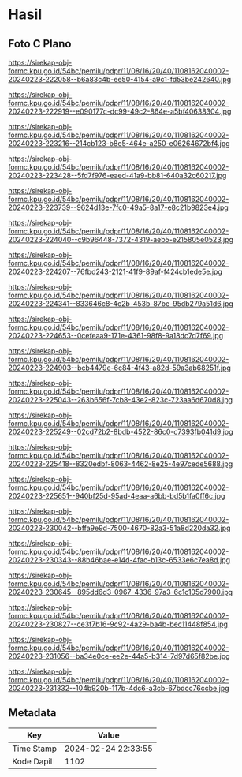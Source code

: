 # Hasil

## Foto C Plano

https://sirekap-obj-formc.kpu.go.id/54bc/pemilu/pdpr/11/08/16/20/40/1108162040002-20240223-222058--b6a83c4b-ee50-4154-a9c1-fd53be242640.jpg

https://sirekap-obj-formc.kpu.go.id/54bc/pemilu/pdpr/11/08/16/20/40/1108162040002-20240223-222919--e090177c-dc99-49c2-864e-a5bf40638304.jpg

https://sirekap-obj-formc.kpu.go.id/54bc/pemilu/pdpr/11/08/16/20/40/1108162040002-20240223-223216--214cb123-b8e5-464e-a250-e06264672bf4.jpg

https://sirekap-obj-formc.kpu.go.id/54bc/pemilu/pdpr/11/08/16/20/40/1108162040002-20240223-223428--5fd7f976-eaed-41a9-bb81-640a32c60217.jpg

https://sirekap-obj-formc.kpu.go.id/54bc/pemilu/pdpr/11/08/16/20/40/1108162040002-20240223-223739--9624d13e-7fc0-49a5-8a17-e8c21b9823e4.jpg

https://sirekap-obj-formc.kpu.go.id/54bc/pemilu/pdpr/11/08/16/20/40/1108162040002-20240223-224040--c9b96448-7372-4319-aeb5-e215805e0523.jpg

https://sirekap-obj-formc.kpu.go.id/54bc/pemilu/pdpr/11/08/16/20/40/1108162040002-20240223-224207--76fbd243-2121-41f9-89af-f424cb1ede5e.jpg

https://sirekap-obj-formc.kpu.go.id/54bc/pemilu/pdpr/11/08/16/20/40/1108162040002-20240223-224341--833646c8-4c2b-453b-87be-95db279a51d6.jpg

https://sirekap-obj-formc.kpu.go.id/54bc/pemilu/pdpr/11/08/16/20/40/1108162040002-20240223-224653--0cefeaa9-171e-4361-98f8-9a18dc7d7f69.jpg

https://sirekap-obj-formc.kpu.go.id/54bc/pemilu/pdpr/11/08/16/20/40/1108162040002-20240223-224903--bcb4479e-6c84-4f43-a82d-59a3ab68251f.jpg

https://sirekap-obj-formc.kpu.go.id/54bc/pemilu/pdpr/11/08/16/20/40/1108162040002-20240223-225043--263b656f-7cb8-43e2-823c-723aa6d670d8.jpg

https://sirekap-obj-formc.kpu.go.id/54bc/pemilu/pdpr/11/08/16/20/40/1108162040002-20240223-225249--02cd72b2-8bdb-4522-86c0-c7393fb041d9.jpg

https://sirekap-obj-formc.kpu.go.id/54bc/pemilu/pdpr/11/08/16/20/40/1108162040002-20240223-225418--8320edbf-8063-4462-8e25-4e97cede5688.jpg

https://sirekap-obj-formc.kpu.go.id/54bc/pemilu/pdpr/11/08/16/20/40/1108162040002-20240223-225651--940bf25d-95ad-4eaa-a6bb-bd5b1fa0ff6c.jpg

https://sirekap-obj-formc.kpu.go.id/54bc/pemilu/pdpr/11/08/16/20/40/1108162040002-20240223-230042--bffa9e9d-7500-4670-82a3-51a8d220da32.jpg

https://sirekap-obj-formc.kpu.go.id/54bc/pemilu/pdpr/11/08/16/20/40/1108162040002-20240223-230343--88b46bae-e14d-4fac-b13c-6533e6c7ea8d.jpg

https://sirekap-obj-formc.kpu.go.id/54bc/pemilu/pdpr/11/08/16/20/40/1108162040002-20240223-230645--895dd6d3-0967-4336-97a3-6c1c105d7900.jpg

https://sirekap-obj-formc.kpu.go.id/54bc/pemilu/pdpr/11/08/16/20/40/1108162040002-20240223-230827--ce3f7b16-9c92-4a29-ba4b-bec11448f854.jpg

https://sirekap-obj-formc.kpu.go.id/54bc/pemilu/pdpr/11/08/16/20/40/1108162040002-20240223-231056--ba34e0ce-ee2e-44a5-b314-7d97d65f82be.jpg

https://sirekap-obj-formc.kpu.go.id/54bc/pemilu/pdpr/11/08/16/20/40/1108162040002-20240223-231332--104b920b-117b-4dc6-a3cb-67bdcc76ccbe.jpg


## Metadata

| Key        | Value               |
| ---------- | ------------------- |
| Time Stamp | 2024-02-24 22:33:55 |
| Kode Dapil | 1102                |




